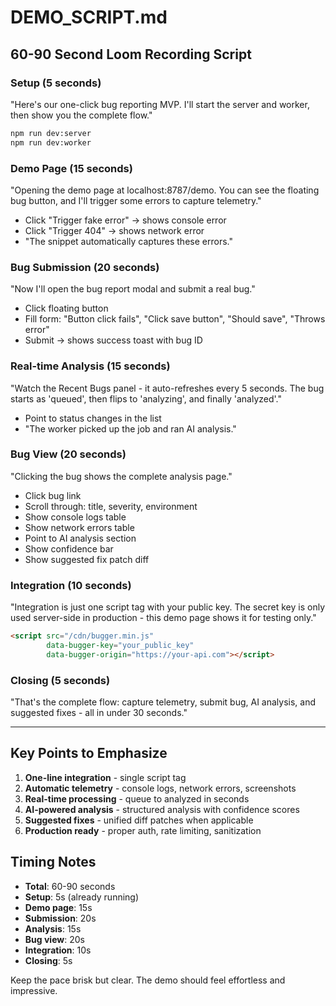 # DEMO_SCRIPT.md

## 60-90 Second Loom Recording Script

### Setup (5 seconds)
"Here's our one-click bug reporting MVP. I'll start the server and worker, then show you the complete flow."

```bash
npm run dev:server
npm run dev:worker
```

### Demo Page (15 seconds)
"Opening the demo page at localhost:8787/demo. You can see the floating bug button, and I'll trigger some errors to capture telemetry."

- Click "Trigger fake error" → shows console error
- Click "Trigger 404" → shows network error
- "The snippet automatically captures these errors."

### Bug Submission (20 seconds)
"Now I'll open the bug report modal and submit a real bug."

- Click floating button
- Fill form: "Button click fails", "Click save button", "Should save", "Throws error"
- Submit → shows success toast with bug ID

### Real-time Analysis (15 seconds)
"Watch the Recent Bugs panel - it auto-refreshes every 5 seconds. The bug starts as 'queued', then flips to 'analyzing', and finally 'analyzed'."

- Point to status changes in the list
- "The worker picked up the job and ran AI analysis."

### Bug View (20 seconds)
"Clicking the bug shows the complete analysis page."

- Click bug link
- Scroll through: title, severity, environment
- Show console logs table
- Show network errors table
- Point to AI analysis section
- Show confidence bar
- Show suggested fix patch diff

### Integration (10 seconds)
"Integration is just one script tag with your public key. The secret key is only used server-side in production - this demo page shows it for testing only."

```html
<script src="/cdn/bugger.min.js"
        data-bugger-key="your_public_key"
        data-bugger-origin="https://your-api.com"></script>
```

### Closing (5 seconds)
"That's the complete flow: capture telemetry, submit bug, AI analysis, and suggested fixes - all in under 30 seconds."

---

## Key Points to Emphasize

1. **One-line integration** - single script tag
2. **Automatic telemetry** - console logs, network errors, screenshots
3. **Real-time processing** - queue to analyzed in seconds
4. **AI-powered analysis** - structured analysis with confidence scores
5. **Suggested fixes** - unified diff patches when applicable
6. **Production ready** - proper auth, rate limiting, sanitization

## Timing Notes

- **Total**: 60-90 seconds
- **Setup**: 5s (already running)
- **Demo page**: 15s
- **Submission**: 20s
- **Analysis**: 15s
- **Bug view**: 20s
- **Integration**: 10s
- **Closing**: 5s

Keep the pace brisk but clear. The demo should feel effortless and impressive.

